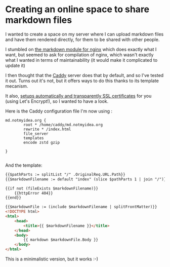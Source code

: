 # Creating an online space to share markdown files

I wanted to create a space on my server where I can upload markdown files and have them rendered directly, for them to be shared with other people.

I stumbled on [the markdown module for nginx](https://github.com/ukarim/ngx_markdown_filter_module) which does exactly what I want, but seemed to ask for compilation of nginx, which wasn't exactly what I wanted in terms of maintainability (it would make it complicated to update it)

I then thought that the [Caddy](https://caddyserver.com/) server does that by default, and so I've tested it out. Turns out it's not, but it offers ways to do this thanks to its template mecanism.

It also, [setups automatically and transparently SSL certificates](https://caddyserver.com/docs/automatic-https) for you (using Let's Encrypt!), so I wanted to have a look.

Here is the Caddy configuration file I'm now using :

```Caddyfile
md.notmyidea.org {
        root * /home/caddy/md.notmyidea.org
        rewrite * /index.html
        file_server
        templates
        encode zstd gzip

}
  
```

And the template:

```HTML
{{$pathParts := splitList "/" .OriginalReq.URL.Path}}
{{$markdownFilename := default "index" (slice $pathParts 1 | join "/")}}

{{if not (fileExists $markdownFilename)}}
	{{httpError 404}}
{{end}}

{{$markdownFile := (include $markdownFilename | splitFrontMatter)}}
<!DOCTYPE html>
<html>
	<head>
		<title>{{ $markdownFilename }}</title>
	</head>
	<body>
		{{ markdown $markdownFile.Body }}
	</body>
</html>
```

This is a minimalistic version, but it works :-)
